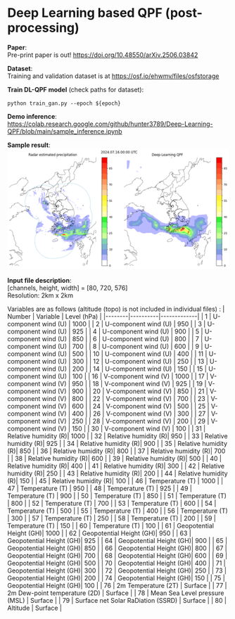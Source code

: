 # Deep Learning based QPF (post-processing)

**Paper**:  
Pre-print paper is out! https://doi.org/10.48550/arXiv.2506.03842

**Dataset**:  
Training and validation dataset is at https://osf.io/ehwmv/files/osfstorage  

**Train DL-QPF model** (check paths for dataset):  
```
python train_gan.py --epoch ${epoch}
```

**Demo inference**:  
https://colab.research.google.com/github/hunter3789/Deep-Learning-QPF/blob/main/sample_inference.ipynb
  
**Sample result**:  
![demo](sample.png)
  
**Input file description**:  
[channels, height, width] = [80, 720, 576]  
Resolution: 2km x 2km  

Variables are as follows (altitude (topo) is not included in individual files) : 
| Number | Variable | Level (hPa) |
|--------|----------|-------------|
| 1      | U-component wind (U) | 1000 |
| 2      | U-component wind (U) | 950  |
| 3      | U-component wind (U) | 925  |
| 4      | U-component wind (U) | 900  |
| 5      | U-component wind (U) | 850  |
| 6      | U-component wind (U) | 800  |
| 7      | U-component wind (U) | 700  |
| 8      | U-component wind (U) | 600  |
| 9      | U-component wind (U) | 500  |
| 10     | U-component wind (U) | 400  |
| 11     | U-component wind (U) | 300  |
| 12     | U-component wind (U) | 250  |
| 13     | U-component wind (U) | 200  |
| 14     | U-component wind (U) | 150  |
| 15     | U-component wind (U) | 100  |
| 16     | V-component wind (V) | 1000 |
| 17     | V-component wind (V) | 950  |
| 18     | V-component wind (V) | 925  |
| 19     | V-component wind (V) | 900  |
| 20     | V-component wind (V) | 850  |
| 21     | V-component wind (V) | 800  |
| 22     | V-component wind (V) | 700  |
| 23     | V-component wind (V) | 600  |
| 24     | V-component wind (V) | 500  |
| 25     | V-component wind (V) | 400  |
| 26     | V-component wind (V) | 300  |
| 27     | V-component wind (V) | 250  |
| 28     | V-component wind (V) | 200  |
| 29     | V-component wind (V) | 150  |
| 30     | V-component wind (V) | 100  |
| 31     | Relative humidity (R)| 1000 |
| 32     | Relative humidity (R)| 950  |
| 33     | Relative humidity (R)| 925  |
| 34     | Relative humidity (R)| 900  |
| 35     | Relative humidity (R)| 850  |
| 36     | Relative humidity (R)| 800  |
| 37     | Relative humidity (R)| 700  |
| 38     | Relative humidity (R)| 600  |
| 39     | Relative humidity (R)| 500  |
| 40     | Relative humidity (R)| 400  |
| 41     | Relative humidity (R)| 300  |
| 42     | Relative humidity (R)| 250  |
| 43     | Relative humidity (R)| 200  |
| 44     | Relative humidity (R)| 150  |
| 45     | Relative humidity (R)| 100  |
| 46     | Temperature (T)      | 1000 |
| 47     | Temperature (T)      | 950  |
| 48     | Temperature (T)      | 925  |
| 49     | Temperature (T)      | 900  |
| 50     | Temperature (T)      | 850  |
| 51     | Temperature (T)      | 800  |
| 52     | Temperature (T)      | 700  |
| 53     | Temperature (T)      | 600  |
| 54     | Temperature (T)      | 500  |
| 55     | Temperature (T)      | 400  |
| 56     | Temperature (T)      | 300  |
| 57     | Temperature (T)      | 250  |
| 58     | Temperature (T)      | 200  |
| 59     | Temperature (T)      | 150  |
| 60     | Temperature (T)      | 100  |
| 61     | Geopotential Height (GH)| 1000 |
| 62     | Geopotential Height (GH)| 950  |
| 63     | Geopotential Height (GH)| 925  |
| 64     | Geopotential Height (GH)| 900  |
| 65     | Geopotential Height (GH)| 850  |
| 66     | Geopotential Height (GH)| 800  |
| 67     | Geopotential Height (GH)| 700  |
| 68     | Geopotential Height (GH)| 600  |
| 69     | Geopotential Height (GH)| 500  |
| 70     | Geopotential Height (GH)| 400  |
| 71     | Geopotential Height (GH)| 300  |
| 72     | Geopotential Height (GH)| 250  |
| 73     | Geopotential Height (GH)| 200  |
| 74     | Geopotential Height (GH)| 150  |
| 75     | Geopotential Height (GH)| 100  |
| 76     | 2m Temperature (2T)     | Surface |
| 77     | 2m Dew-point temperature (2D)      | Surface |
| 78     | Mean Sea Level pressure (MSL)      | Surface |
| 79     | Surface net Solar RaDiation (SSRD) | Surface |
| 80     | Altitude | Surface |
